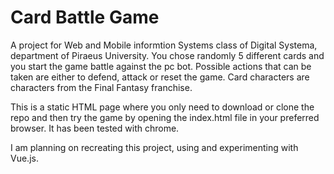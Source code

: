 # Card Battle Game
A project for Web and Mobile informtion Systems class of Digital Systema, department of Piraeus University.  You chose randomly 5 different cards and you start the game battle against the pc bot. Possible actions that can be taken are either to defend, attack or reset the game. Card characters are characters from the Final Fantasy franchise.

This is a static HTML page where you only need to download or clone the repo and then try the game by opening the index.html file in your preferred browser. It has been tested with chrome.

I am planning on recreating this project, using and experimenting with Vue.js. 
